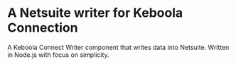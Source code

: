 # A Netsuite writer for Keboola Connection

A Keboola Connect Writer component that writes data into Netsuite. Written in Node.js with focus on simplicity.


